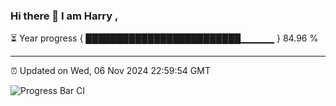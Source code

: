 ### Hi there 👋 I am Harry , 

⏳ Year progress { █████████████████████████▁▁▁▁▁ } 84.96 %

---

⏰ Updated on Wed, 06 Nov 2024 22:59:54 GMT

![Progress Bar CI](https://github.com/duykhang68/duykhang68/workflows/Progress%20Bar%20CI/badge.svg)
